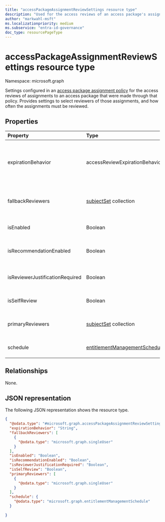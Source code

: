 ```yaml
---
title: "accessPackageAssignmentReviewSettings resource type"
description: "Used for the access reviews of an access package's assignments."
author: "markwahl-msft"
ms.localizationpriority: medium
ms.subservice: "entra-id-governance"
doc_type: resourcePageType
---
```

# accessPackageAssignmentReviewSettings resource type

Namespace: microsoft.graph

Settings configured in an [access package assignment policy](accesspackageassignmentpolicy.md) for the access reviews of assignments to an access package that were made through that policy. Provides settings to select reviewers of those assignments, and how often the assignments must be reviewed.

## Properties
|Property|Type|Description|
|:---|:---|:---|
|expirationBehavior|accessReviewExpirationBehavior|The default decision to apply if the access is not reviewed. The possible values are: `keepAccess`, `removeAccess`, `acceptAccessRecommendation`, `unknownFutureValue`.|
|fallbackReviewers|[subjectSet](../resources/subjectset.md) collection|This collection specifies the users who will be the fallback reviewers when the primary reviewers don't respond.|
|isEnabled|Boolean|If `true`, access reviews are required for assignments through this policy.|
|isRecommendationEnabled|Boolean|Specifies whether to display recommendations to the reviewer. The default value is `true`.|
|isReviewerJustificationRequired|Boolean|Specifies whether the reviewer must provide justification for the approval. The default value is `true`.|
|isSelfReview|Boolean|Specifies whether the principals can review their own assignments.|
|primaryReviewers|[subjectSet](../resources/subjectset.md) collection|This collection specifies the users or group of users who will review the access package assignments.|
|schedule|[entitlementManagementSchedule](../resources/entitlementmanagementschedule.md)|When the first review should start and how often it should recur.|

## Relationships
None.
## JSON representation
The following JSON representation shows the resource type.
<!-- {
  "blockType": "resource",
  "@odata.type": "microsoft.graph.accessPackageAssignmentReviewSettings"
}
-->
``` json
{
  "@odata.type": "#microsoft.graph.accessPackageAssignmentReviewSettings",
  "expirationBehavior": "String",
  "fallbackReviewers": [
    {
      "@odata.type": "microsoft.graph.singleUser"
    }
  ],
  "isEnabled": "Boolean",
  "isRecommendationEnabled": "Boolean",
  "isReviewerJustificationRequired": "Boolean",
  "isSelfReview": "Boolean",
  "primaryReviewers": [
    {
      "@odata.type": "microsoft.graph.singleUser"
    }
  ],
  "schedule": {
    "@odata.type": "microsoft.graph.entitlementManagementSchedule"
  }
  
}
```



